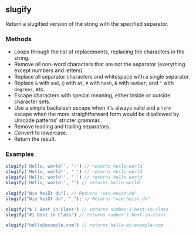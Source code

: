 ## slugify
Return a slugified version of the string with the specified separator.

### Methods

- Loops through the list of replacements, replacing the characters in the string.
- Remove all non-word characters that are not the separator (everything except numbers and letters).
- Replace all separator characters and whitespace with a single separator.
- Replace `&` with `and`, `@` with `at`, `#` with `hash`, `№` with `number`, and `°` with `degrees`, etc.
- Escape characters with special meaning, either inside or outside character sets.
- Use a simple backslash escape when it's always valid and a `\xnn` escape when the more straightforward form would be disallowed by Unicode patterns' stricter grammar.
- Remove leading and trailing separators.
- Convert to lowercase.
- Return the result.

### Examples

```js
slugify('Hello, world!', '-') // returns hello-world
slugify('Hello, world!', '_') // returns hello_world
slugify('Hello, world!', ' ') // returns hello world
slugify('Hello, world!', '') // returns hello-world
```

```js
slugify("Wie heißt du"); // Returns "wie-heist-du"
slugify("Wie heißt du", "_"); // Returns "wie_heist_du"
```

```js
slugify("№ 1 Best in Class") // returns number-1-best-in-class
slugify("#1 Best in Class") // returns number-1-best-in-class
```

```js
slugify("hello@example.com") // returns hello-at-example-com
```
